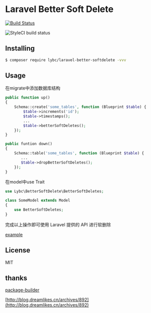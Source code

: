 # Laravel Better Soft Delete
[![Build Status](https://travis-ci.org/lybc/laravel-better-softdelete.svg?branch=master)](https://travis-ci.org/lybc/laravel-better-softdelete)

![StyleCI build status](https://github.styleci.io/repos/160794118/shield) 
## Installing

```bash
$ composer require lybc/laravel-better-softdelete -vvv
```

## Usage

在migrate中添加数据库结构
```php
public function up()
{
    Schema::create('some_tables', function (Blueprint $table) {
        $table->increments('id');
        $table->timestamps();
        ...
        $table->betterSoftDeletes();
    });
}

public funtion down() 
{
    Schema::table('some_tables', function (Blueprint $table) {
       ...
       $table->dropBetterSoftDeletes();
    });
}
```

在model中use Trait

```php
use Lybc\BetterSoftDelete\BetterSoftDeletes;

class SomeModel extends Model
{
    use BetterSoftDeletes;
}
```

完成以上操作即可使用 Laravel 提供的 API 进行软删除

[example](https://github.com/lybc/laravel-better-softdelete/blob/master/tests/DbSchemaTest.php)

## License

MIT

## thanks
[package-builder](https://github.com/overtrue/package-builder)

[http://blog.dreamlikes.cn/archives/892](http://blog.dreamlikes.cn/archives/892)

